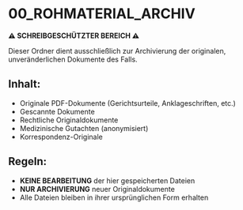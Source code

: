 # 00_ROHMATERIAL_ARCHIV

**⚠️ SCHREIBGESCHÜTZTER BEREICH ⚠️**

Dieser Ordner dient ausschließlich zur Archivierung der originalen, unveränderlichen Dokumente des Falls.

## Inhalt:
- Originale PDF-Dokumente (Gerichtsurteile, Anklageschriften, etc.)
- Gescannte Dokumente
- Rechtliche Originaldokumente
- Medizinische Gutachten (anonymisiert)
- Korrespondenz-Originale

## Regeln:
- **KEINE BEARBEITUNG** der hier gespeicherten Dateien
- **NUR ARCHIVIERUNG** neuer Originaldokumente
- Alle Dateien bleiben in ihrer ursprünglichen Form erhalten
